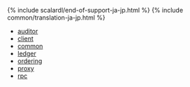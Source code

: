 {% include scalardl/end-of-support-ja-jp.html %}
{% include common/translation-ja-jp.html %}

* [auditor](./auditor)
* [client](./client)
* [common](./common)
* [ledger](./ledger)
* [ordering](./ordering)
* [proxy](./proxy)
* [rpc](./rpc)
